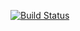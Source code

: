 [![Build Status](https://travis-ci.com/organizacion-sesion-3-anabel-palasi/sesion5-travis.svg?branch=master)](https://travis-ci.com/organizacion-sesion-3-anabel-palasi/sesion5-travis)
